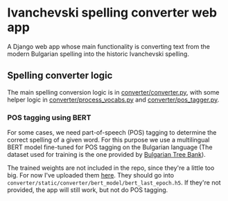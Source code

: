 # Ivanchevski spelling converter web app

A Django web app whose main functionality is converting text from the modern Bulgarian spelling into the historic Ivanchevski spelling.

## Spelling converter logic
The main spelling conversion logic is in [converter/converter.py](converter/converter.py), with some helper logic in [converter/process_vocabs.py](converter/process_vocabs.py) and [converter/pos_tagger.py](converter/pos_tagger.py). 

### POS tagging using BERT
For some cases, we need part-of-speech (POS) tagging to determine the correct spelling of a given word. 
For this purpose we use a multilingual BERT model fine-tuned for POS tagging on the Bulgarian language (The dataset used for training is the one provided by [Bulgarian Tree Bank](http://bultreebank.org/bg/)).

The trained weights are not included in the repo, since they're a little too big. For now I've uploaded them [here](https://drive.google.com/file/d/1-6gDERt66MUBYs3-wDtIRxR3V2y2t5sr/view?usp=sharing). They should go into `converter/static/converter/bert_model/bert_last_epoch.h5`. 
If they're not provided, the app will still work, but not do POS tagging.